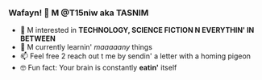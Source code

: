 ###  Wafayn! 👊 M @T15niw aka TASNIM
- 👀 M interested in **TECHNOLOGY, SCIENCE FICTION N EVERYTHIN' IN BETWEEN**
- 🌱 M currently learnin' _maaaaany_ things
- 📫 Feel free 2 reach out t me by sendin' a letter with a homing pigeon
- 🤓 Fun fact: Your brain is constantly **eatin'** itself

<!--
**T15niw/T15niw** is a ✨ _special_ ✨ repository because its `README.md` (this file) appears on your GitHub profile.

Here are some ideas to get you started:

- 🔭 I’m currently working on ...
- 🌱 I’m currently learning ...
- 👯 I’m looking to collaborate on ...
- 🤔 I’m looking for help with ...
- 💬 Ask me about ...
- 📫 How to reach me: ...
- 😄 Pronouns: ...
- ⚡ Fun fact: ...
-->
